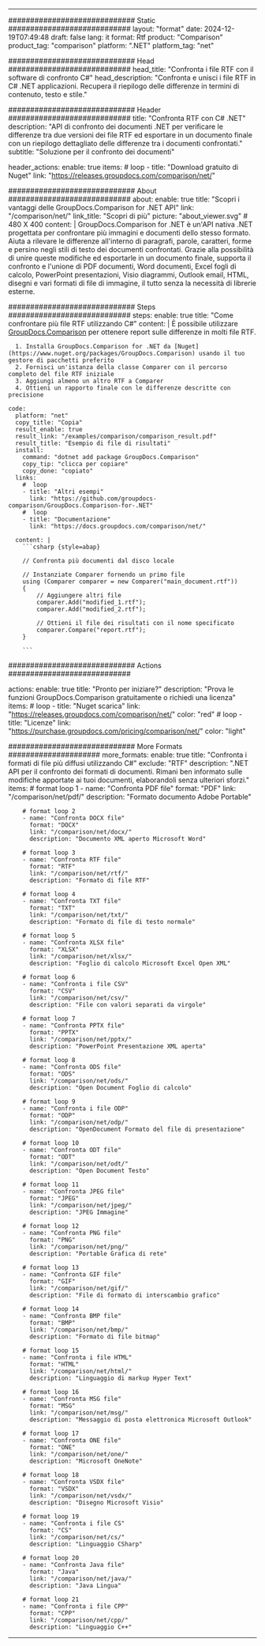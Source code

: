 
---
############################# Static ############################
layout: "format"
date:  2024-12-19T07:49:48
draft: false
lang: it
format: Rtf
product: "Comparison"
product_tag: "comparison"
platform: ".NET"
platform_tag: "net"

############################# Head ############################
head_title: "Confronta i file RTF con il software di confronto C#"
head_description: "Confronta e unisci i file RTF in C# .NET applicazioni. Recupera il riepilogo delle differenze in termini di contenuto, testo e stile."

############################# Header ############################
title: "Confronta RTF con C# .NET" 
description: "API di confronto dei documenti .NET per verificare le differenze tra due versioni dei file RTF ed esportare in un documento finale con un riepilogo dettagliato delle differenze tra i documenti confrontati."
subtitle: "Soluzione per il confronto dei documenti" 

header_actions:
  enable: true
  items:
    #  loop
    - title: "Download gratuito di Nuget"
      link: "https://releases.groupdocs.com/comparison/net/"
      
############################# About ############################
about:
    enable: true
    title: "Scopri i vantaggi delle GroupDocs.Comparison for .NET API"
    link: "/comparison/net/"
    link_title: "Scopri di più"
    picture: "about_viewer.svg" # 480 X 400
    content: |
       GroupDocs.Comparison for .NET è un'API nativa .NET progettata per confrontare più immagini e documenti dello stesso formato. Aiuta a rilevare le differenze all'interno di paragrafi, parole, caratteri, forme e persino negli stili di testo dei documenti confrontati. Grazie alla possibilità di unire queste modifiche ed esportarle in un documento finale, supporta il confronto e l'unione di PDF documenti, Word documenti, Excel fogli di calcolo, PowerPoint presentazioni, Visio diagrammi, Outlook email, HTML, disegni e vari formati di file di immagine, il tutto senza la necessità di librerie esterne.

############################# Steps ############################
steps:
    enable: true
    title: "Come confrontare più file RTF utilizzando C#"
    content: |
      È possibile utilizzare [GroupDocs.Comparison](https://products.groupdocs.com/comparison/net/) per ottenere report sulle differenze in molti file RTF.
      
      1. Installa GroupDocs.Comparison for .NET da [Nuget](https://www.nuget.org/packages/GroupDocs.Comparison) usando il tuo gestore di pacchetti preferito
      2. Fornisci un'istanza della classe Comparer con il percorso completo del file RTF iniziale
      3. Aggiungi almeno un altro RTF a Comparer
      4. Ottieni un rapporto finale con le differenze descritte con precisione
   
    code:
      platform: "net"
      copy_title: "Copia"
      result_enable: true
      result_link: "/examples/comparison/comparison_result.pdf"
      result_title: "Esempio di file di risultati"
      install:
        command: "dotnet add package GroupDocs.Comparison"
        copy_tip: "clicca per copiare"
        copy_done: "copiato"
      links:
        #  loop
        - title: "Altri esempi"
          link: "https://github.com/groupdocs-comparison/GroupDocs.Comparison-for-.NET"
        #  loop
        - title: "Documentazione"
          link: "https://docs.groupdocs.com/comparison/net/"
          
      content: |
        ```csharp {style=abap}

        // Confronta più documenti dal disco locale

        // Instanziate Comparer fornendo un primo file
        using (Comparer comparer = new Comparer("main_document.rtf"))
        {
            // Aggiungere altri file
        	comparer.Add("modified_1.rtf");
            comparer.Add("modified_2.rtf");

            // Ottieni il file dei risultati con il nome specificato
            comparer.Compare("report.rtf"); 
        }
        
        ```            

############################# Actions ############################

actions:
  enable: true
  title: "Pronto per iniziare?"
  description: "Prova le funzioni GroupDocs.Comparison gratuitamente o richiedi una licenza"
  items:
    #  loop
    - title: "Nuget scarica"
      link: "https://releases.groupdocs.com/comparison/net/"
      color: "red"
        #  loop
    - title: "Licenze"
      link: "https://purchase.groupdocs.com/pricing/comparison/net/"
      color: "light"


############################# More Formats #####################
more_formats:
    enable: true
    title: "Confronta i formati di file più diffusi utilizzando C#"
    exclude: "RTF"
    description: ".NET API per il confronto dei formati di documenti. Rimani ben informato sulle modifiche apportate ai tuoi documenti, elaborandoli senza ulteriori sforzi."
    items: 
        # format loop 1
        - name: "Confronta PDF file"
          format: "PDF"
          link: "/comparison/net/pdf/"
          description: "Formato documento Adobe Portable"

        # format loop 2
        - name: "Confronta DOCX file"
          format: "DOCX"
          link: "/comparison/net/docx/"
          description: "Documento XML aperto Microsoft Word"

        # format loop 3
        - name: "Confronta RTF file"
          format: "RTF"
          link: "/comparison/net/rtf/"
          description: "Formato di file RTF"

        # format loop 4
        - name: "Confronta TXT file"
          format: "TXT"
          link: "/comparison/net/txt/"
          description: "Formato di file di testo normale"

        # format loop 5
        - name: "Confronta XLSX file"
          format: "XLSX"
          link: "/comparison/net/xlsx/"
          description: "Foglio di calcolo Microsoft Excel Open XML"

        # format loop 6
        - name: "Confronta i file CSV"
          format: "CSV"
          link: "/comparison/net/csv/"
          description: "File con valori separati da virgole"

        # format loop 7
        - name: "Confronta PPTX file"
          format: "PPTX"
          link: "/comparison/net/pptx/"
          description: "PowerPoint Presentazione XML aperta"

        # format loop 8
        - name: "Confronta ODS file"
          format: "ODS"
          link: "/comparison/net/ods/"
          description: "Open Document Foglio di calcolo"

        # format loop 9
        - name: "Confronta i file ODP"
          format: "ODP"
          link: "/comparison/net/odp/"
          description: "OpenDocument Formato del file di presentazione"

        # format loop 10
        - name: "Confronta ODT file"
          format: "ODT"
          link: "/comparison/net/odt/"
          description: "Open Document Testo"

        # format loop 11
        - name: "Confronta JPEG file"
          format: "JPEG"
          link: "/comparison/net/jpeg/"
          description: "JPEG Immagine"

        # format loop 12
        - name: "Confronta PNG file"
          format: "PNG"
          link: "/comparison/net/png/"
          description: "Portable Grafica di rete"

        # format loop 13
        - name: "Confronta GIF file"
          format: "GIF"
          link: "/comparison/net/gif/"
          description: "File di formato di interscambio grafico"

        # format loop 14
        - name: "Confronta BMP file"
          format: "BMP"
          link: "/comparison/net/bmp/"
          description: "Formato di file bitmap"

        # format loop 15
        - name: "Confronta i file HTML"
          format: "HTML"
          link: "/comparison/net/html/"
          description: "Linguaggio di markup Hyper Text"

        # format loop 16
        - name: "Confronta MSG file"
          format: "MSG"
          link: "/comparison/net/msg/"
          description: "Messaggio di posta elettronica Microsoft Outlook"

        # format loop 17
        - name: "Confronta ONE file"
          format: "ONE"
          link: "/comparison/net/one/"
          description: "Microsoft OneNote"

        # format loop 18
        - name: "Confronta VSDX file"
          format: "VSDX"
          link: "/comparison/net/vsdx/"
          description: "Disegno Microsoft Visio"

        # format loop 19
        - name: "Confronta i file CS"
          format: "CS"
          link: "/comparison/net/cs/"
          description: "Linguaggio CSharp"

        # format loop 20
        - name: "Confronta Java file"
          format: "Java"
          link: "/comparison/net/java/"
          description: "Java Lingua"
          
        # format loop 21
        - name: "Confronta i file CPP"
          format: "CPP"
          link: "/comparison/net/cpp/"
          description: "Linguaggio C++"
---